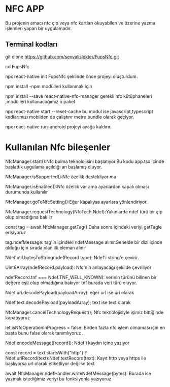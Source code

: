 # NFC APP
Bu projenin amacı nfc çip veya nfc kartları okuyabilen ve  üzerine yazma işlemleri yapan bir uygulamadır.
## Terminal kodları
git clone https://github.com/sevvalislekter/FupsNfc.git

cd FupsNfc

npx react-native init FupsNfc şeklinde önce projeyi oluşturdum.

npm install  -npm modülleri kullanmak için 

npm install --save react-native-nfc-manager    gerekli nfc kütüphaneleri ,modülleri kullanacağımız o paket

npx react-native start --reset-cache   bu modul ise javascript,typescript kodlarımızı mobilden de çalıştırır metro bundle olarak geçiyor.

npx react-native run-android    projeyi ayağa kaldırır.

# Kullanılan Nfc bileşenler
NfcManager.start():Nfc bulma teknolojisini  başlatıyor.Bu kodu app.tsx içinde başlattık uygulama açıldığı an başlamış oluyor.

NfcManager.isSupported():Nfc özellik destekliyor mu 

NfcManager.isEnabled():Nfc özellik var ama ayarlardan kapalı olması durumunda kullanılır

NfcManager.goToNfcSetting():Eğer kapalıysa ayarlara yönlendiriyor.

NfcManager.requestTechnology(NfcTech.Ndef):Yakınlarda  ndef türü bir çip olup olmadığına bakılır

const tag = await NfcManager.getTag():Daha sonra içindeki veriyi getTagle erişiyoruz

tag.ndefMessage: tag'in içindeki ndefMessage alınır.Genelde bir dizi içinde olduğu için sırada olan ilk eleman alınır

Ndef.util.bytesToString(ndefRecord.type): Ndef'i string'e çevirir.

Uint8Array(ndefRecord.payload):  Nfc'nin anlayacağı şekilde çevriliyor

ndefRecord.tnf === Ndef.TNF_WELL_KNOWN): verinin türünü bilinen bir değere eşit olup olmadığına bakıyor tnf burada veri türü oluyor.

Ndef.uri.decodePayload(payloadArray): eğer url ise uri olarak

Ndef.text.decodePayload(payloadArray); text ise text olarak 

NfcManager.cancelTechnologyRequest(); Nfc teknolojisiyle işimiz bittiğinde kapatıyoruz

let isNfcOperationInProgress = false: Birden fazla nfc işlem olmaması için en başta bunu false olarak tanımlıyoruz .

Ndef.encodeMessage([record]): Ndef'i kaydın içine yazıyor

const record = text.startsWith("http") ? Ndef.uriRecord(text):Ndef.textRecord(text): Kayıt http veya https ile başlıyorsa url olarak etiketliyor değilse text

await NfcManager.ndefHandler.writeNdefMessage(bytes): Burada ise yazmak istediğimiz veriyi bu fonksiyonla yazıyoruz
